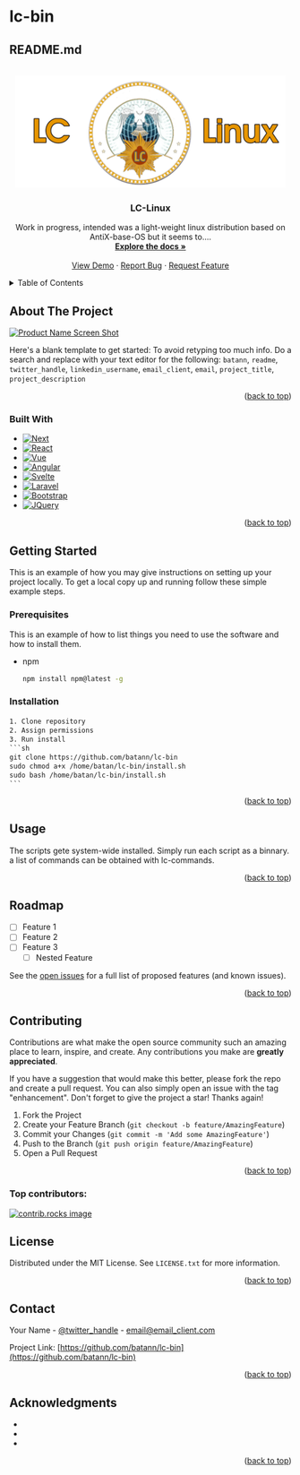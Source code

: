 # lc-bin
## README.md

<a id="readme-top"></a>

<!-- PROJECT LOGO -->
<br />
<div align="center">
  <a href="https://github.com/batann/lc-bin/logo.png">
    <img src="logo.png" alt="Logo" width="484" height="200">
  </a>

<h3 align="center">LC-Linux</h3>

  <p align="center">
    Work in progress,
    intended was a light-weight linux distribution based on AntiX-base-OS
    but it seems to....
    <br />
    <a href="https://github.com/batann/lc-bin"><strong>Explore the docs »</strong></a>
    <br />
    <br />
    <a href="https://github.com/batann/lc-bin">View Demo</a>
    ·
    <a href="https://github.com/batann/lc-bin/issues/new?labels=bug&template=bug-report---.md">Report Bug</a>
    ·
    <a href="https://github.com/batann/lc-bin/issues/new?labels=enhancement&template=feature-request---.md">Request Feature</a>
  </p>
</div>



<!-- TABLE OF CONTENTS -->
<details>
  <summary>Table of Contents</summary>
  <ol>
    <li>
      <a href="#about-the-project">About The Project</a>
      <ul>
        <li><a href="#built-with">Built With</a></li>
      </ul>
    </li>
    <li>
      <a href="#getting-started">Getting Started</a>
      <ul>
        <li><a href="#prerequisites">Prerequisites</a></li>
        <li><a href="#installation">Installation</a></li>
      </ul>
    </li>
    <li><a href="#usage">Usage</a></li>
    <li><a href="#roadmap">Roadmap</a></li>
    <li><a href="#contributing">Contributing</a></li>
    <li><a href="#license">License</a></li>
    <li><a href="#contact">Contact</a></li>
    <li><a href="#acknowledgments">Acknowledgments</a></li>
  </ol>
</details>



<!-- ABOUT THE PROJECT -->
## About The Project

[![Product Name Screen Shot][product-screenshot]](https://example.com)

Here's a blank template to get started: To avoid retyping too much info. Do a search and replace with your text editor for the following: `batann`, `readme`, `twitter_handle`, `linkedin_username`, `email_client`, `email`, `project_title`, `project_description`

<p align="right">(<a href="#readme-top">back to top</a>)</p>



### Built With

* [![Next][Next.js]][Next-url]
* [![React][React.js]][React-url]
* [![Vue][Vue.js]][Vue-url]
* [![Angular][Angular.io]][Angular-url]
* [![Svelte][Svelte.dev]][Svelte-url]
* [![Laravel][Laravel.com]][Laravel-url]
* [![Bootstrap][Bootstrap.com]][Bootstrap-url]
* [![JQuery][JQuery.com]][JQuery-url]

<p align="right">(<a href="#readme-top">back to top</a>)</p>



<!-- GETTING STARTED -->
## Getting Started

This is an example of how you may give instructions on setting up your project locally.
To get a local copy up and running follow these simple example steps.

### Prerequisites

This is an example of how to list things you need to use the software and how to install them.
* npm
  ```sh
  npm install npm@latest -g
  ```

### Installation

    1. Clone repository
    2. Assign permissions
    3. Run install
    ```sh
    git clone https://github.com/batann/lc-bin
    sudo chmod a+x /home/batan/lc-bin/install.sh
    sudo bash /home/batan/lc-bin/install.sh
    ```


<p align="right">(<a href="#readme-top">back to top</a>)</p>



<!-- USAGE EXAMPLES -->
## Usage

The scripts gete system-wide installed. Simply run each script as a binnary.
a list of commands can be obtained with lc-commands.



<p align="right">(<a href="#readme-top">back to top</a>)</p>



<!-- ROADMAP -->
## Roadmap

- [ ] Feature 1
- [ ] Feature 2
- [ ] Feature 3
    - [ ] Nested Feature

See the [open issues](https://github.com/batann/lc-bin/issues) for a full list of proposed features (and known issues).

<p align="right">(<a href="#readme-top">back to top</a>)</p>



<!-- CONTRIBUTING -->
## Contributing

Contributions are what make the open source community such an amazing place to learn, inspire, and create. Any contributions you make are **greatly appreciated**.

If you have a suggestion that would make this better, please fork the repo and create a pull request. You can also simply open an issue with the tag "enhancement".
Don't forget to give the project a star! Thanks again!

1. Fork the Project
2. Create your Feature Branch (`git checkout -b feature/AmazingFeature`)
3. Commit your Changes (`git commit -m 'Add some AmazingFeature'`)
4. Push to the Branch (`git push origin feature/AmazingFeature`)
5. Open a Pull Request

<p align="right">(<a href="#readme-top">back to top</a>)</p>

### Top contributors:

<a href="https://github.com/batann/lc-bin/graphs/contributors">
  <img src="https://contrib.rocks/image?repo=batann/lc-bin" alt="contrib.rocks image" />
</a>



<!-- LICENSE -->
## License

Distributed under the MIT License. See `LICENSE.txt` for more information.

<p align="right">(<a href="#readme-top">back to top</a>)</p>



<!-- CONTACT -->
## Contact

Your Name - [@twitter_handle](https://twitter.com/twitter_handle) - email@email_client.com

Project Link: [https://github.com/batann/lc-bin](https://github.com/batann/lc-bin)

<p align="right">(<a href="#readme-top">back to top</a>)</p>



<!-- ACKNOWLEDGMENTS -->
## Acknowledgments

* []()
* []()
* []()

<p align="right">(<a href="#readme-top">back to top</a>)</p>



<!-- MARKDOWN LINKS & IMAGES -->
<!-- https://www.markdownguide.org/basic-syntax/#reference-style-links -->
[contributors-shield]: https://img.shields.io/github/contributors/batann/lc-bin.svg?style=for-the-badge
[contributors-url]: https://github.com/batann/lc-bin/graphs/contributors
[forks-shield]: https://img.shields.io/github/forks/batann/lc-bin.svg?style=for-the-badge
[forks-url]: https://github.com/batann/lc-bin/network/members
[stars-shield]: https://img.shields.io/github/stars/batann/lc-bin.svg?style=for-the-badge
[stars-url]: https://github.com/batann/lc-bin/stargazers
[issues-shield]: https://img.shields.io/github/issues/batann/lc-bin.svg?style=for-the-badge
[issues-url]: https://github.com/batann/lc-bin/issues
[license-shield]: https://img.shields.io/github/license/batann/lc-bin.svg?style=for-the-badge
[license-url]: https://github.com/batann/lc-bin/blob/master/LICENSE.txt
[linkedin-shield]: https://img.shields.io/badge/-LinkedIn-black.svg?style=for-the-badge&logo=linkedin&colorB=555
[linkedin-url]: https://linkedin.com/in/linkedin_username
[product-screenshot]: images/screenshot.png
[Next.js]: https://img.shields.io/badge/next.js-000000?style=for-the-badge&logo=nextdotjs&logoColor=white
[Next-url]: https://nextjs.org/
[React.js]: https://img.shields.io/badge/React-20232A?style=for-the-badge&logo=react&logoColor=61DAFB
[React-url]: https://reactjs.org/
[Vue.js]: https://img.shields.io/badge/Vue.js-35495E?style=for-the-badge&logo=vuedotjs&logoColor=4FC08D
[Vue-url]: https://vuejs.org/
[Angular.io]: https://img.shields.io/badge/Angular-DD0031?style=for-the-badge&logo=angular&logoColor=white
[Angular-url]: https://angular.io/
[Svelte.dev]: https://img.shields.io/badge/Svelte-4A4A55?style=for-the-badge&logo=svelte&logoColor=FF3E00
[Svelte-url]: https://svelte.dev/
[Laravel.com]: https://img.shields.io/badge/Laravel-FF2D20?style=for-the-badge&logo=laravel&logoColor=white
[Laravel-url]: https://laravel.com
[Bootstrap.com]: https://img.shields.io/badge/Bootstrap-563D7C?style=for-the-badge&logo=bootstrap&logoColor=white
[Bootstrap-url]: https://getbootstrap.com
[JQuery.com]: https://img.shields.io/badge/jQuery-0769AD?style=for-the-badge&logo=jquery&logoColor=white
[JQuery-url]: https://jquery.com 



